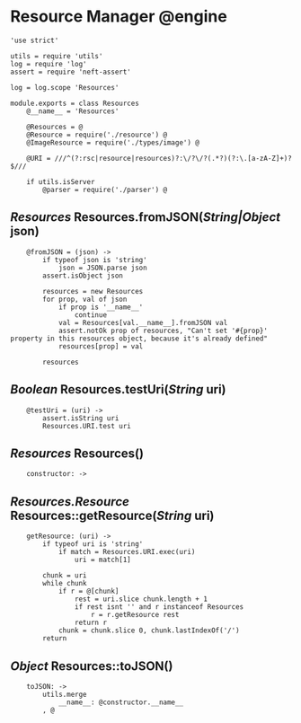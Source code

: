 Resource Manager @engine
================

	'use strict'

	utils = require 'utils'
	log = require 'log'
	assert = require 'neft-assert'

	log = log.scope 'Resources'

	module.exports = class Resources
		@__name__ = 'Resources'

		@Resources = @
		@Resource = require('./resource') @
		@ImageResource = require('./types/image') @

		@URI = ///^(?:rsc|resource|resources)?:\/?\/?(.*?)(?:\.[a-zA-Z]+)?$///

		if utils.isServer
			@parser = require('./parser') @

*Resources* Resources.fromJSON(*String|Object* json)
----------------------------------------------------

		@fromJSON = (json) ->
			if typeof json is 'string'
				json = JSON.parse json
			assert.isObject json

			resources = new Resources
			for prop, val of json
				if prop is '__name__'
					continue
				val = Resources[val.__name__].fromJSON val
				assert.notOk prop of resources, "Can't set '#{prop}' property in this resources object, because it's already defined"
				resources[prop] = val

			resources

*Boolean* Resources.testUri(*String* uri)
-----------------------------------------

		@testUri = (uri) ->
			assert.isString uri
			Resources.URI.test uri

*Resources* Resources()
-----------------------

		constructor: ->

*Resources.Resource* Resources::getResource(*String* uri)
---------------------------------------------------------

		getResource: (uri) ->
			if typeof uri is 'string'
				if match = Resources.URI.exec(uri)
					uri = match[1]

			chunk = uri
			while chunk
				if r = @[chunk]
					rest = uri.slice chunk.length + 1
					if rest isnt '' and r instanceof Resources
						r = r.getResource rest
					return r
				chunk = chunk.slice 0, chunk.lastIndexOf('/')
			return

*Object* Resources::toJSON()
----------------------------

		toJSON: ->
			utils.merge
				__name__: @constructor.__name__
			, @
